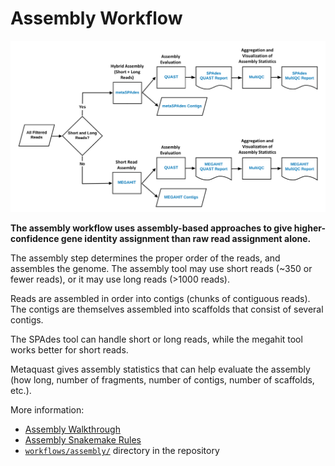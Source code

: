 # Assembly Workflow

![Assembly](img/Workflow7_Assem.png)

**The assembly workflow uses assembly-based approaches to give higher-confidence
gene identity assignment than raw read assignment alone.**

The assembly step determines the proper
order of the reads, and assembles the genome. The assembly tool
may use short reads (~350 or fewer reads), or it may use 
long reads (>1000 reads). 

Reads are assembled in order into contigs (chunks of contiguous
reads). The contigs are themselves assembled into scaffolds 
that consist of several contigs.

The SPAdes tool can handle short or long reads, while the megahit 
tool works better for short reads. 

Metaquast gives assembly statistics that can help evaluate the assembly
(how long, number of fragments, number of contigs, number of scaffolds, 
etc.).

More information:

* [Assembly Walkthrough](assembly_walkthru.md)
* [Assembly Snakemake Rules](assembly_snakemake.md)
* [`workflows/assembly/`](https://github.com/dahak-metagenomics/dahak/tree/master/workflows/assembly) directory in the repository

